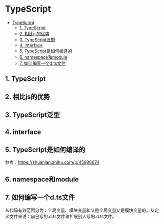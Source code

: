 # TypeScript

- [TypeScript](#typescript)
  - [1. TypeScript](#1-typescript)
  - [2. 相比js的优势](#2-相比js的优势)
  - [3. TypeScript泛型](#3-typescript泛型)
  - [4. interface](#4-interface)
  - [5. TypeScript是如何编译的](#5-typescript是如何编译的)
  - [6. namespace和module](#6-namespace和module)
  - [7. 如何编写一个d.ts文件](#7-如何编写一个dts文件)

## 1. TypeScript

## 2. 相比js的优势

## 3. TypeScript泛型

## 4. interface

## 5. TypeScript是如何编译的

参考：https://zhuanlan.zhihu.com/p/45898674  

## 6. namespace和module






## 7. 如何编写一个d.ts文件

从代码有效范围分为：全局变量、模块变量和又是全局变量又是模块变量的。从定义文件来说：自己写的.d.ts文件和扩展别人写的.d.ts文件。  
